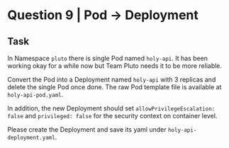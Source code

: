 # Question 9 | Pod -> Deployment

## Task
In Namespace `pluto` there is single Pod named `holy-api`. It has been working okay for a while now but Team Pluto needs it to be more reliable.

Convert the Pod into a Deployment named `holy-api` with 3 replicas and delete the single Pod once done. The raw Pod template file is available at `holy-api-pod.yaml`.

In addition, the new Deployment should set `allowPrivilegeEscalation: false` and `privileged: false` for the security context on container level.

Please create the Deployment and save its yaml under `holy-api-deployment.yaml`.

